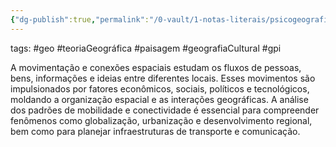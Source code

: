 ```yaml
---
{"dg-publish":true,"permalink":"/0-vault/1-notas-literais/psicogeografia/movimentacao-e-conexoes-espaciais/","tags":["geo","teoriaGeográfica","paisagem","geografiaCultural","gpi"],"dgHomeLink":true,"dgShowLocalGraph":true,"dgShowFileTree":true,"dgEnableSearch":true}
---
```


tags: #geo #teoriaGeográfica #paisagem #geografiaCultural #gpi

A movimentação e conexões espaciais estudam os fluxos de pessoas, bens, informações e ideias entre diferentes locais. Esses movimentos são impulsionados por fatores econômicos, sociais, políticos e tecnológicos, moldando a organização espacial e as interações geográficas. A análise dos padrões de mobilidade e conectividade é essencial para compreender fenômenos como globalização, urbanização e desenvolvimento regional, bem como para planejar infraestruturas de transporte e comunicação.